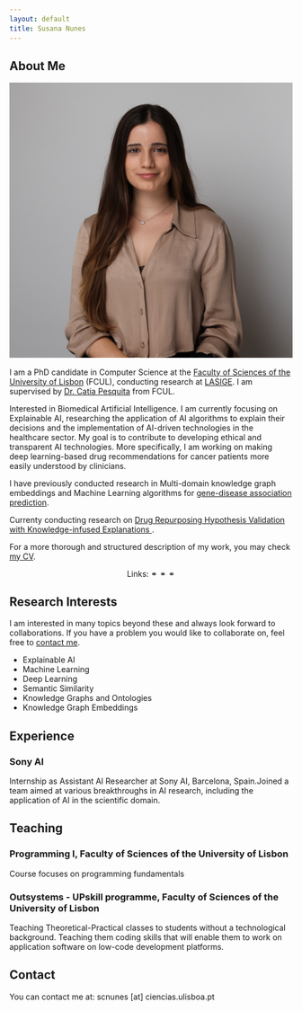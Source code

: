 ```yaml
---
layout: default
title: Susana Nunes
---
```


## About Me

<img class="profile-picture" src="me.jpg">

I am a PhD candidate in Computer Science at the <a target="_blank" href="https://ciencias.ulisboa.pt/">Faculty of Sciences of the University of Lisbon</a> (FCUL), conducting research at <a target="_blank" href="https://www.lasige.pt/">LASIGE</a>. I am supervised by <a target="_blank" href="http://www.di.fc.ul.pt/~catiapesquita/"> Dr. Catia Pesquita</a> from FCUL.

Interested in Biomedical Artificial Intelligence. I am currently focusing on Explainable AI, researching the application of AI algorithms to explain their decisions and the implementation of AI-driven technologies in the healthcare sector. My goal is to contribute to developing ethical and transparent AI technologies. More specifically, I am working on making deep learning-based drug recommendations for cancer patients more easily understood by clinicians. 

I have previously conducted research in Multi-domain knowledge graph embeddings and Machine Learning algorithms for <a target="_blank" href="https://jbiomedsem.biomedcentral.com/articles/10.1186/s13326-023-00291-x">gene-disease association prediction</a>.

Currenty conducting research on <a target="_blank" href="https://liseda-lab.github.io/assets/pdf/2024ECAI_XAI.pdf"> Drug Repurposing Hypothesis Validation with Knowledge-infused Explanations </a>.

For a more thorough and structured description of my work, you may check <a target="_blank" href="https://drive.google.com/file/d/1gxvwFJEP1x54R4iOd4e7uuYx3C_qC6X5/view?usp=sharing">my CV</a>.



<p align="center">
Links:
  <a target="_blank" href="https://scholar.google.com/citations?hl=en&user=-lwlWq4AAAAJ"><i class="fas fa-graduation-cap"></i></a> ⚭
  <a target="_blank" href="https://www.lasige.pt/member/susana-nunes/"><i class="fab fa-orcid"></i></a> ⚭
  <a target="_blank" href="https://github.com/SusanaPNunes"><i class="fab fa-github"></i></a> ⚭
  <a target="_blank" href="https://www.linkedin.com/in/susana-cpnunes/"><i class="fab fa-linkedin"></i></a>
</p>


## Research Interests

I am interested in many topics beyond these and always look forward to collaborations. If you have a problem you would like to collaborate on, feel free to [contact me](#contact).

* Explainable AI
* Machine Learning
* Deep Learning
* Semantic Similarity
* Knowledge Graphs and Ontologies
* Knowledge Graph Embeddings

## Experience 

### Sony AI 

Internship as Assistant AI Researcher at Sony AI, Barcelona, Spain.Joined a team aimed at various breakthroughs in AI research, including the application of AI in the scientific domain. 

## Teaching

### Programming I, Faculty of Sciences of the University of Lisbon

Course focuses on programming fundamentals

### Outsystems - UPskill programme, Faculty of Sciences of the University of Lisbon

Teaching Theoretical-Practical classes to students without a technological background. Teaching them coding skills that will enable them to work on application software on low-code development platforms.


## Contact

You can contact me at: scnunes [at] ciencias.ulisboa.pt

